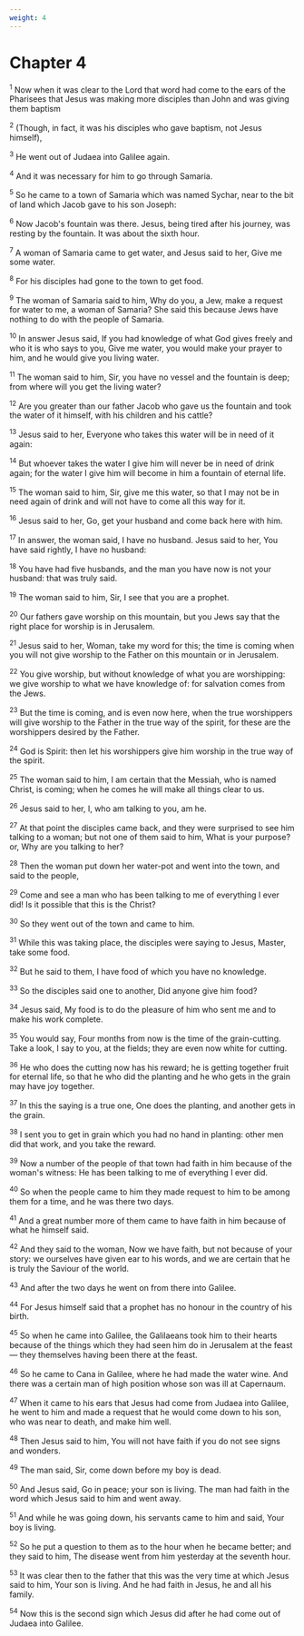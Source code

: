 ```yaml
---
weight: 4
---
```


# Chapter 4

<sup>1</sup> Now when it was clear to the Lord that word had come to the ears of the Pharisees that Jesus was making more disciples than John and was giving them baptism 

<sup>2</sup> (Though, in fact, it was his disciples who gave baptism, not Jesus himself), 

<sup>3</sup> He went out of Judaea into Galilee again. 

<sup>4</sup> And it was necessary for him to go through Samaria. 

<sup>5</sup> So he came to a town of Samaria which was named Sychar, near to the bit of land which Jacob gave to his son Joseph: 

<sup>6</sup> Now Jacob's fountain was there. Jesus, being tired after his journey, was resting by the fountain. It was about the sixth hour. 

<sup>7</sup> A woman of Samaria came to get water, and Jesus said to her, Give me some water. 

<sup>8</sup> For his disciples had gone to the town to get food. 

<sup>9</sup> The woman of Samaria said to him, Why do you, a Jew, make a request for water to me, a woman of Samaria? She said this because Jews have nothing to do with the people of Samaria. 

<sup>10</sup> In answer Jesus said, If you had knowledge of what God gives freely and who it is who says to you, Give me water, you would make your prayer to him, and he would give you living water. 

<sup>11</sup> The woman said to him, Sir, you have no vessel and the fountain is deep; from where will you get the living water? 

<sup>12</sup> Are you greater than our father Jacob who gave us the fountain and took the water of it himself, with his children and his cattle? 

<sup>13</sup> Jesus said to her, Everyone who takes this water will be in need of it again: 

<sup>14</sup> But whoever takes the water I give him will never be in need of drink again; for the water I give him will become in him a fountain of eternal life. 

<sup>15</sup> The woman said to him, Sir, give me this water, so that I may not be in need again of drink and will not have to come all this way for it. 

<sup>16</sup> Jesus said to her, Go, get your husband and come back here with him. 

<sup>17</sup> In answer, the woman said, I have no husband. Jesus said to her, You have said rightly, I have no husband: 

<sup>18</sup> You have had five husbands, and the man you have now is not your husband: that was truly said. 

<sup>19</sup> The woman said to him, Sir, I see that you are a prophet. 

<sup>20</sup> Our fathers gave worship on this mountain, but you Jews say that the right place for worship is in Jerusalem. 

<sup>21</sup> Jesus said to her, Woman, take my word for this; the time is coming when you will not give worship to the Father on this mountain or in Jerusalem. 

<sup>22</sup> You give worship, but without knowledge of what you are worshipping: we give worship to what we have knowledge of: for salvation comes from the Jews. 

<sup>23</sup> But the time is coming, and is even now here, when the true worshippers will give worship to the Father in the true way of the spirit, for these are the worshippers desired by the Father. 

<sup>24</sup> God is Spirit: then let his worshippers give him worship in the true way of the spirit. 

<sup>25</sup> The woman said to him, I am certain that the Messiah, who is named Christ, is coming; when he comes he will make all things clear to us. 

<sup>26</sup> Jesus said to her, I, who am talking to you, am he. 

<sup>27</sup> At that point the disciples came back, and they were surprised to see him talking to a woman; but not one of them said to him, What is your purpose? or, Why are you talking to her? 

<sup>28</sup> Then the woman put down her water-pot and went into the town, and said to the people, 

<sup>29</sup> Come and see a man who has been talking to me of everything I ever did! Is it possible that this is the Christ? 

<sup>30</sup> So they went out of the town and came to him. 

<sup>31</sup> While this was taking place, the disciples were saying to Jesus, Master, take some food. 

<sup>32</sup> But he said to them, I have food of which you have no knowledge. 

<sup>33</sup> So the disciples said one to another, Did anyone give him food? 

<sup>34</sup> Jesus said, My food is to do the pleasure of him who sent me and to make his work complete. 

<sup>35</sup> You would say, Four months from now is the time of the grain-cutting. Take a look, I say to you, at the fields; they are even now white for cutting. 

<sup>36</sup> He who does the cutting now has his reward; he is getting together fruit for eternal life, so that he who did the planting and he who gets in the grain may have joy together. 

<sup>37</sup> In this the saying is a true one, One does the planting, and another gets in the grain. 

<sup>38</sup> I sent you to get in grain which you had no hand in planting: other men did that work, and you take the reward. 

<sup>39</sup> Now a number of the people of that town had faith in him because of the woman's witness: He has been talking to me of everything I ever did. 

<sup>40</sup> So when the people came to him they made request to him to be among them for a time, and he was there two days. 

<sup>41</sup> And a great number more of them came to have faith in him because of what he himself said. 

<sup>42</sup> And they said to the woman, Now we have faith, but not because of your story: we ourselves have given ear to his words, and we are certain that he is truly the Saviour of the world. 

<sup>43</sup> And after the two days he went on from there into Galilee. 

<sup>44</sup> For Jesus himself said that a prophet has no honour in the country of his birth. 

<sup>45</sup> So when he came into Galilee, the Galilaeans took him to their hearts because of the things which they had seen him do in Jerusalem at the feast — they themselves having been there at the feast. 

<sup>46</sup> So he came to Cana in Galilee, where he had made the water wine. And there was a certain man of high position whose son was ill at Capernaum. 

<sup>47</sup> When it came to his ears that Jesus had come from Judaea into Galilee, he went to him and made a request that he would come down to his son, who was near to death, and make him well. 

<sup>48</sup> Then Jesus said to him, You will not have faith if you do not see signs and wonders. 

<sup>49</sup> The man said, Sir, come down before my boy is dead. 

<sup>50</sup> And Jesus said, Go in peace; your son is living. The man had faith in the word which Jesus said to him and went away. 

<sup>51</sup> And while he was going down, his servants came to him and said, Your boy is living. 

<sup>52</sup> So he put a question to them as to the hour when he became better; and they said to him, The disease went from him yesterday at the seventh hour. 

<sup>53</sup> It was clear then to the father that this was the very time at which Jesus said to him, Your son is living. And he had faith in Jesus, he and all his family. 

<sup>54</sup> Now this is the second sign which Jesus did after he had come out of Judaea into Galilee. 


